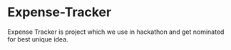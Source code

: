 # Expense-Tracker
Expense Tracker is project which we use in hackathon and get nominated for best unique idea.
